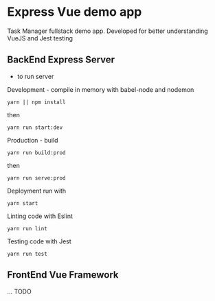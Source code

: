# Express Vue demo app

Task Manager fullstack demo app. Developed for better understanding VueJS and Jest testing

## BackEnd Express Server

- to run server

Development - compile in memory with babel-node and nodemon
```
yarn || npm install
```
then
```
yarn run start:dev
```

Production - build
```
yarn run build:prod
```
then
```
yarn run serve:prod
```

Deployment run with
```
yarn start
```

Linting code with Eslint
```
yarn run lint
```

Testing code with Jest
```
yarn run test
```


## FrontEnd Vue Framework

... TODO